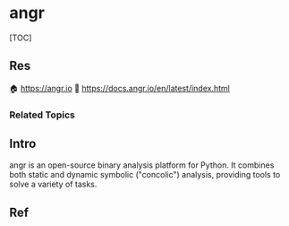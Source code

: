 # angr

[TOC]



## Res
🏠 https://angr.io
📂 https://docs.angr.io/en/latest/index.html


### Related Topics



## Intro
angr is an open-source binary analysis platform for Python. It combines both static and dynamic symbolic ("concolic") analysis, providing tools to solve a variety of tasks.



## Ref
